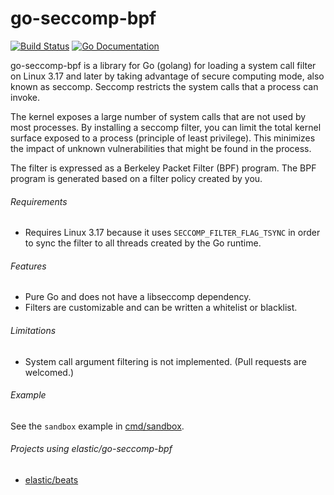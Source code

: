 # go-seccomp-bpf

[![Build Status](http://img.shields.io/travis/elastic/go-seccomp-bpf.svg?style=flat-square)][travis]
[![Go Documentation](http://img.shields.io/badge/go-documentation-blue.svg?style=flat-square)][godocs]

[travis]:   http://travis-ci.org/elastic/go-seccomp-bpf
[godocs]:   http://godoc.org/github.com/elastic/go-seccomp-bpf

go-seccomp-bpf is a library for Go (golang) for loading a system call filter on
Linux 3.17 and later by taking advantage of secure computing mode, also known as
seccomp. Seccomp restricts the system calls that a process can invoke.

The kernel exposes a large number of system calls that are not used by most
processes. By installing a seccomp filter, you can limit the total kernel
surface exposed to a process (principle of least privilege). This minimizes
the impact of unknown vulnerabilities that might be found in the process.

The filter is expressed as a Berkeley Packet Filter (BPF) program. The BPF
program is generated based on a filter policy created by you.

###### Requirements

- Requires Linux 3.17 because it uses `SECCOMP_FILTER_FLAG_TSYNC` in order to
  sync the filter to all threads created by the Go runtime.

###### Features

- Pure Go and does not have a libseccomp dependency.
- Filters are customizable and can be written a whitelist or blacklist.

###### Limitations

- System call argument filtering is not implemented. (Pull requests are
  welcomed.)

###### Example

See the `sandbox` example in [cmd/sandbox](./cmd/sandbox).

###### Projects using elastic/go-seccomp-bpf

- [elastic/beats](https://www.github.com/elastic/beats)
